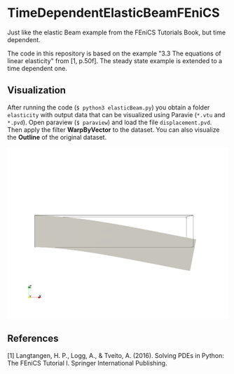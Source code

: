 # TimeDependentElasticBeamFEniCS
Just like the elastic Beam example from the FEniCS Tutorials Book, but time dependent.

The code in this repository is based on the example "3.3 The equations of linear elasticity" from [1, p.50f]. The steady state example is extended to a time dependent one.

## Visualization

After running the code (`$ python3 elasticBeam.py`) you obtain a folder `elasticity` with output data that can be visualized using Paravie (`*.vtu` and `*.pvd`). Open paraview (`$ paraview`) and load the file `displacement.pvd`. Then apply the filter **WarpByVector** to the dataset. You can also visualize the **Outline** of the original dataset.

![](static.png)

## References

[1] Langtangen, H. P., Logg, A., & Tveito, A. (2016). Solving PDEs in Python: The FEniCS Tutorial I. Springer International Publishing. 
